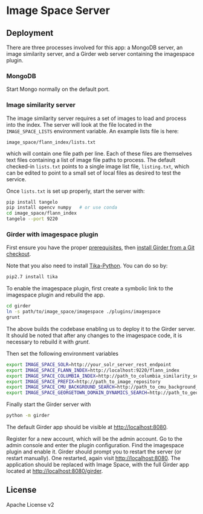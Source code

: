 # Image Space Server

## Deployment

There are three processes involved for this app: a MongoDB server,
an image similarity server,
and a Girder web server containing the imagespace plugin.

### MongoDB

Start Mongo normally on the default port.

### Image similarity server

The image similarity server requires a set of images to load and process into the index.
The server will look at the file located in the `IMAGE_SPACE_LISTS` environment variable.
An example lists file is here:
```
image_space/flann_index/lists.txt
```
which will contain one file path per line. Each of these files are themselves text files
containing a list of image file paths to process. The default checked-in `lists.txt` points
to a single image list file, `listing.txt`, which can be edited to point to a small set
of local files as desired to test the service.

Once `lists.txt` is set up properly, start the server with:

```bash
pip install tangelo
pip install opencv numpy   # or use conda
cd image_space/flann_index
tangelo --port 9220
```

### Girder with imagespace plugin

First ensure you have the proper [prerequisites](http://girder.readthedocs.org/en/latest/prerequisites.html),
then [install Girder from a Git checkout](http://girder.readthedocs.org/en/latest/installation.html#install-from-git-checkout).

Note that you also need to install [Tika-Python](http://github.com/chrismattmann/tika-python).
You can do so by:

```bash
pip2.7 install tika
```

To enable the imagespace plugin, first create a symbolic link to the imagespace plugin
and rebuild the app.

```bash
cd girder
ln -s path/to/image_space/imagespace ./plugins/imagespace
grunt
```

The above builds the codebase enabling us to deploy it to the Girder server. It should be noted that after 
any changes to the imagespace code, it is necessary to rebuild it with *grunt*. 

Then set the following environment variables

```bash
export IMAGE_SPACE_SOLR=http://your_solr_server_rest_endpoint
export IMAGE_SPACE_FLANN_INDEX=http://localhost:9220/flann_index
export IMAGE_SPACE_COLUMBIA_INDEX=http://path_to_columbia_similarity_server                                   # to use Columbia similarity refinement
export IMAGE_SPACE_PREFIX=http://path_to_image_repository                                  
export IMAGE_SPACE_CMU_BACKGROUND_SEARCH=http://path_to_cmu_background_search_server                          # to use CMU background similarity refinement
export IMAGE_SPACE_GEORGETOWN_DOMAIN_DYNAMICS_SEARCH=http://path_to_georgetown_domain_dynamics_search_server  # to use Georgetowns domain dynamics similarity refinement
```

Finally start the Girder server with

```bash
python -m girder
```

The default Girder app should be visible at [http://localhost:8080](http://localhost:8080).

Register for a new account, which will be the admin account. Go to the admin console and enter the
plugin configuration. Find the imagespace plugin and enable it. Girder should prompt you to restart
the server (or restart manually). One restarted, again visit [http://localhost:8080](http://localhost:8080).
The application should be replaced with Image Space, with the full Girder app located at
[http://localhost:8080/girder](http://localhost:8080/girder).

## License

Apache License v2
